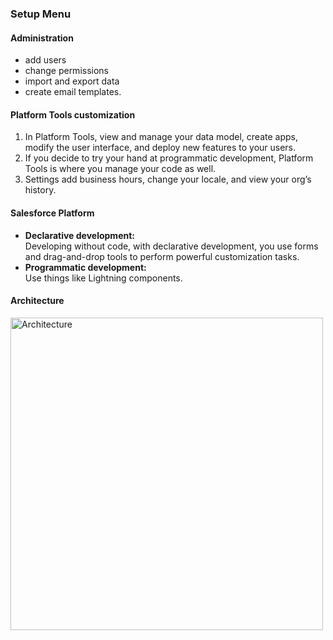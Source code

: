 ### Setup Menu

#### Administration  
- add users 
- change permissions 
- import and export data 
- create email templates.
#### Platform Tools customization 
1. In Platform Tools, view and manage your data model, create apps, modify the user interface, and deploy new features to your users. 
2. If you decide to try your hand at programmatic development, Platform Tools is where you manage your code as well.
3. Settings add business hours, change your locale, and view your org’s history.

#### Salesforce Platform
- **Declarative development:** <br>Developing without code, with declarative development, you use forms and drag-and-drop tools to perform powerful customization tasks.
- **Programmatic development:** <br> Use things like Lightning components. 
#### Architecture
<img src="https://user-images.githubusercontent.com/83938514/166170371-be916bc2-8f9e-49b6-87cc-7208ee49a391.png" alt="Architecture" width="500" high="400"/>
